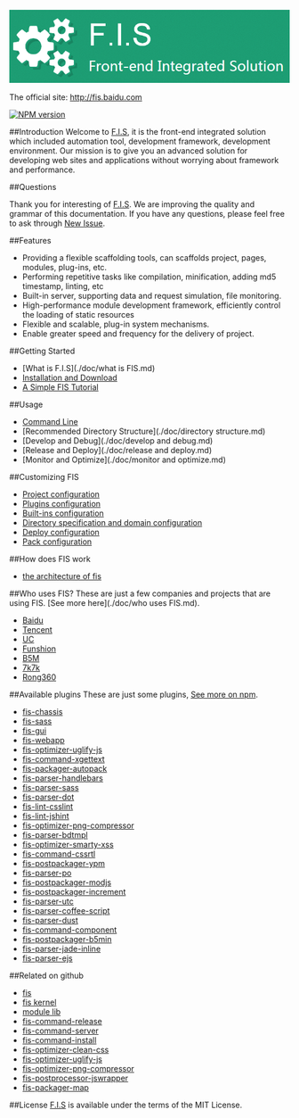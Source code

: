 ![fis](./doc/images/logo.png)

The official site: http://fis.baidu.com

[![NPM version](https://badge.fury.io/js/fis-plus.png)](http://badge.fury.io/js/fis-plus)

##Introduction
Welcome to [F.I.S](http://fis.baidu.com), it is the front-end integrated solution which included automation tool, development framework, development environment. Our mission is to give you an advanced solution for developing web sites and applications without worrying about framework and performance.

##Questions

Thank you for interesting of [F.I.S](http://fis.baidu.com). We are improving the quality and grammar of this documentation. If you have any questions, please feel free to ask through [New Issue](https://github.com/fex-team/fis-plus/issues/new).

##Features
* Providing a flexible scaffolding tools, can scaffolds project, pages, modules, plug-ins, etc.
* Performing repetitive tasks like compilation, minification, adding md5 timestamp, linting, etc
* Built-in server, supporting data and request simulation, file monitoring.
* High-performance module development framework, efficiently control the loading of static resources
* Flexible and scalable, plug-in system mechanisms.
* Enable greater speed and frequency for the delivery of project.

##Getting Started
- [What is F.I.S](./doc/what is FIS.md) 
- [Installation and Download](./doc/installation.md) 
- [A Simple FIS Tutorial](./doc/getting-started.md)

##Usage
- [Command Line](./doc/command-line.md)
- [Recommended Directory Structure](./doc/directory structure.md)
- [Develop and Debug](./doc/develop and debug.md)
- [Release and Deploy](./doc/release and deploy.md)
- [Monitor and Optimize](./doc/monitor and optimize.md)

##Customizing FIS
- [Project configuration](./doc/project-configuration.md) 
- [Plugins configuration](./doc/plugins-configuration.md)
- [Built-ins configuration](./doc/built-ins-configuration.md)
- [Directory specification and domain configuration](./doc/directory-specification-and-domain-configuration.md)
- [Deploy configuration](./doc/deploy-configuration.md)
- [Pack configuration](./doc/pack-configuration.md)

##How does FIS work
- [the architecture of fis](./doc/architecture.md) 

##Who uses FIS?
These are just a few companies and projects that are using FIS. [See more here](./doc/who uses FIS.md).
- [Baidu](http://www.baidu.com/)
- [Tencent](http://www.qq.com/)
- [UC](http://www.uc.cn/)
- [Funshion](http://www.funshion.com/)
- [B5M](http://www.b5m.com/)
- [7k7k](http://www.7k7k.com/)
- [Rong360](http://rong360.com/)

##Available plugins
These are just some plugins, [See more on npm](https://www.npmjs.org/search?q=fis).

- [fis-chassis](https://www.npmjs.org/package/fis-chassis) 
- [fis-sass](https://www.npmjs.org/package/fis-sass)
- [fis-gui](https://www.npmjs.org/package/fis-gui)
- [fis-webapp](https://www.npmjs.org/package/fis-webapp)
- [fis-optimizer-uglify-js](https://www.npmjs.org/package/fis-optimizer-uglify-js)
- [fis-command-xgettext](https://www.npmjs.org/package/fis-command-xgettext)
- [fis-packager-autopack](https://www.npmjs.org/package/fis-packager-autopack)
- [fis-parser-handlebars](https://www.npmjs.org/package/fis-parser-handlebars)
- [fis-parser-sass](https://www.npmjs.org/package/fis-parser-sass)
- [fis-parser-dot](https://www.npmjs.org/package/fis-parser-dot)
- [fis-lint-csslint](https://www.npmjs.org/package/fis-lint-csslint)
- [fis-lint-jshint](https://www.npmjs.org/package/fis-lint-jshint)
- [fis-optimizer-png-compressor](https://www.npmjs.org/package/fis-optimizer-png-compressor)
- [fis-parser-bdtmpl](https://www.npmjs.org/package/fis-parser-bdtmpl)
- [fis-optimizer-smarty-xss](https://www.npmjs.org/package/fis-optimizer-smarty-xss)
- [fis-command-cssrtl](https://www.npmjs.org/package/fis-command-cssrtl)
- [fis-postpackager-ypm](https://www.npmjs.org/package/fis-postpackager-ypm)
- [fis-parser-po](https://www.npmjs.org/package/fis-parser-po)
- [fis-postpackager-modjs](https://www.npmjs.org/package/fis-postpackager-modjs)
- [fis-postpackager-increment](https://www.npmjs.org/package/fis-postpackager-increment)
- [fis-parser-utc](https://www.npmjs.org/package/fis-parser-utc)
- [fis-parser-coffee-script](https://www.npmjs.org/package/fis-parser-coffee-script)
- [fis-parser-dust](https://www.npmjs.org/package/fis-parser-dust)
- [fis-command-component](https://www.npmjs.org/package/fis-command-component)
- [fis-postpackager-b5min](https://www.npmjs.org/package/fis-postpackager-b5min)
- [fis-parser-jade-inline](https://www.npmjs.org/package/fis-parser-jade-inline)
- [fis-parser-ejs](https://www.npmjs.org/package/fis-parser-ejs)

##Related on github
- [fis](https://github.com/fex-team/fis)
- [fis kernel](https://github.com/fex-team/fis-kernel)
- [module lib](https://github.com/fex-team/mod)
- [fis-command-release](https://github.com/fex-team/fis-command-release)
- [fis-command-server](https://github.com/fex-team/fis-command-server)
- [fis-command-install](https://github.com/fex-team/fis-command-install)
- [fis-optimizer-clean-css](https://github.com/fex-team/fis-optimizer-clean-css)
- [fis-optimizer-uglify-js](https://github.com/fex-team/fis-optimizer-uglify-js)
- [fis-optimizer-png-compressor](https://github.com/fex-team/fis-optimizer-png-compressor)
- [fis-postprocessor-jswrapper](https://github.com/fex-team/fis-postprocessor-jswrapper)
- [fis-packager-map](https://github.com/fex-team/fis-packager-map)

##License
[F.I.S](http://fis.baidu.com) is available under the terms of the MIT License.
